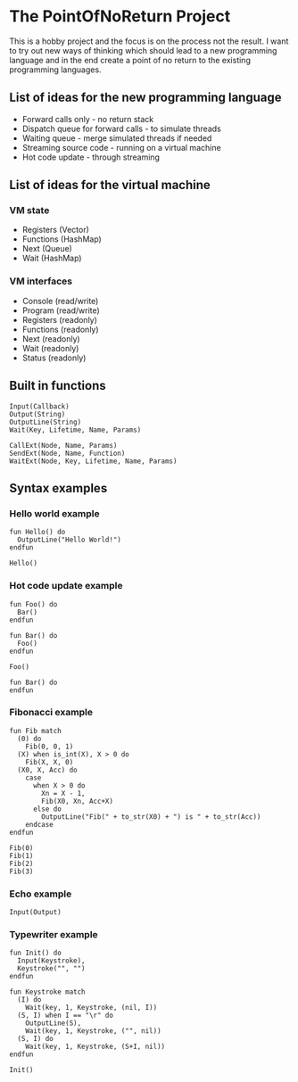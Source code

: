 # The PointOfNoReturn Project

This is a hobby project and the focus is on the process not the result. I want to try out new ways of thinking which should lead to a new programming language and in the end create a point of no return to the existing programming languages.

## List of ideas for the new programming language

* Forward calls only - no return stack
* Dispatch queue for forward calls - to simulate threads
* Waiting queue - merge simulated threads if needed
* Streaming source code - running on a virtual machine
* Hot code update - through streaming

## List of ideas for the virtual machine

### VM state
* Registers (Vector)
* Functions (HashMap)
* Next (Queue)
* Wait (HashMap)

### VM interfaces
* Console (read/write)
* Program (read/write)
* Registers (readonly)
* Functions (readonly)
* Next (readonly)
* Wait (readonly)
* Status (readonly)

## Built in functions
    Input(Callback)
    Output(String)
    OutputLine(String)
    Wait(Key, Lifetime, Name, Params)

    CallExt(Node, Name, Params)
    SendExt(Node, Name, Function)
    WaitExt(Node, Key, Lifetime, Name, Params)

## Syntax examples

### Hello world example
    fun Hello() do
      OutputLine("Hello World!")
    endfun

    Hello()

### Hot code update example
    fun Foo() do
      Bar()
    endfun
    
    fun Bar() do
      Foo()
    endfun

    Foo()

    fun Bar() do
    endfun 

### Fibonacci example
    fun Fib match
      (0) do
        Fib(0, 0, 1)
      (X) when is_int(X), X > 0 do
        Fib(X, X, 0)
      (X0, X, Acc) do
        case
          when X > 0 do
            Xn = X - 1,
            Fib(X0, Xn, Acc+X)
          else do
            OutputLine("Fib(" + to_str(X0) + ") is " + to_str(Acc))
        endcase
    endfun

    Fib(0)
    Fib(1)
    Fib(2)
    Fib(3)
    
### Echo example
    Input(Output)
    
### Typewriter example
    fun Init() do
      Input(Keystroke),
      Keystroke("", "")
    endfun

    fun Keystroke match
      (I) do
        Wait(key, 1, Keystroke, (nil, I))
      (S, I) when I == "\r" do
        OutputLine(S),
        Wait(key, 1, Keystroke, ("", nil))
      (S, I) do
        Wait(key, 1, Keystroke, (S+I, nil))
    endfun

    Init()

